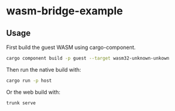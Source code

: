 # wasm-bridge-example

## Usage

First build the guest WASM using cargo-component.

```bash
cargo component build -p guest --target wasm32-unknown-unkown
```

Then run the native build with:

```bash
cargo run -p host
```

Or the web build with:

```bash
trunk serve
```
